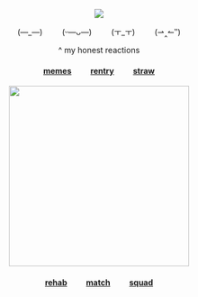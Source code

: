 <div id="header" align="center">

![](https://komarev.com/ghpvc/?username=destroy-boys&style=plastic&color=000000&label=_bmf_&base=1000)
<div id="header" align="center">

(—_—) ⠀⠀⠀(ᵕ—ᴗ—) ⠀⠀⠀(ㅜ_ㅜ) ⠀⠀⠀(⇀‸↼‶)

^ my honest reactions

<div id="header" align="center">
  
#### [memes](https://github.com/destroy-boys)  ⠀⠀‎  ‎  ‎  [rentry](https://rentry.co/tjkn)‎  ⠀⠀‎  ‎  ‎  ‎[straw](https://4megz.straw.page)

<img src=https://i.postimg.cc/RV0FmtVr/Untitled84-20250815003443.png width="320" height="320">

#### [rehab](https://github.com/pt-awards)  ⠀⠀‎  ‎  ‎  ‎[match](https://rentry.co/nwjns)  ⠀⠀‎  ‎  ‎  [squad](https://github.com/polysquad)
